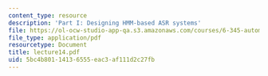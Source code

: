 ```yaml
---
content_type: resource
description: 'Part I: Designing HMM-based ASR systems'
file: https://ol-ocw-studio-app-qa.s3.amazonaws.com/courses/6-345-automatic-speech-recognition-spring-2003/5bc4b80114136555eac3af111d2c27fb_lecture14.pdf
file_type: application/pdf
resourcetype: Document
title: lecture14.pdf
uid: 5bc4b801-1413-6555-eac3-af111d2c27fb
---
```

